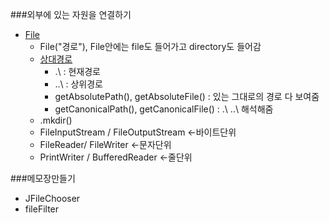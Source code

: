 ###외부에 있는 자원을 연결하기
- [File](../workspace/220708-01_fileinout/src/Main.java)
  - File("경로"), File안에는 file도 들어가고 directory도 들어감
  - [상대경로](../workspace/220708-01_fileinout/src/Main2.java)
    - .\\ : 현재경로
	- ..\\ : 상위경로
    - getAbsolutePath(), getAbsoluteFile() : 있는 그대로의 경로 다 보여줌
    - getCanonicalPath(), getCanonicalFile() : .\\ ..\\ 해석해줌
  - .mkdir() 
  - FileInputStream / FileOutputStream <-바이트단위
  - FileReader/ FileWriter <-문자단위
  - PrintWriter / BufferedReader <-줄단위
  
###메모장만들기
  - JFileChooser
  - fileFilter
  
